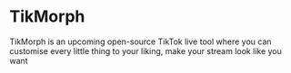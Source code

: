 # TikMorph
TikMorph is an upcoming open-source TikTok live tool where you can customise every little thing to your liking, make your stream look like you want
